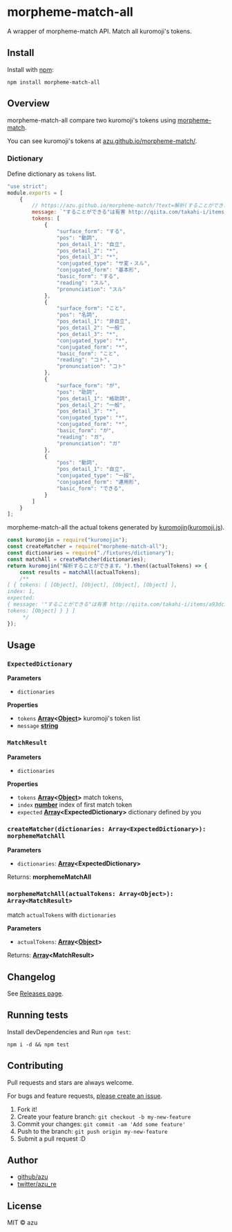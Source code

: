 # morpheme-match-all

A wrapper of morpheme-match API. Match all kuromoji's tokens.

## Install

Install with [npm](https://www.npmjs.com/):

    npm install morpheme-match-all

## Overview

morpheme-match-all compare two kuromoji's tokens using [morpheme-match](https://github.com/azu/morpheme-match "morpheme-match").

You can see kuromoji's tokens at [azu.github.io/morpheme-match/](https://azu.github.io/morpheme-match/ "morpheme-match").

### Dictionary

Define dictionary as `tokens` list.

```js
"use strict";
module.exports = [
    {
        // https://azu.github.io/morpheme-match/?text=解析(することができます)。
        message: `"することができる"は有害 http://qiita.com/takahi-i/items/a93dc2ff42af6b93f6e0`,
        tokens: [
            {
                "surface_form": "する",
                "pos": "動詞",
                "pos_detail_1": "自立",
                "pos_detail_2": "*",
                "pos_detail_3": "*",
                "conjugated_type": "サ変・スル",
                "conjugated_form": "基本形",
                "basic_form": "する",
                "reading": "スル",
                "pronunciation": "スル"
            },
            {
                "surface_form": "こと",
                "pos": "名詞",
                "pos_detail_1": "非自立",
                "pos_detail_2": "一般",
                "pos_detail_3": "*",
                "conjugated_type": "*",
                "conjugated_form": "*",
                "basic_form": "こと",
                "reading": "コト",
                "pronunciation": "コト"
            },
            {
                "surface_form": "が",
                "pos": "助詞",
                "pos_detail_1": "格助詞",
                "pos_detail_2": "一般",
                "pos_detail_3": "*",
                "conjugated_type": "*",
                "conjugated_form": "*",
                "basic_form": "が",
                "reading": "ガ",
                "pronunciation": "ガ"
            },
            {
                "pos": "動詞",
                "pos_detail_1": "自立",
                "conjugated_type": "一段",
                "conjugated_form": "連用形",
                "basic_form": "できる",
            }
        ]
    }
];
```

morpheme-match-all the actual tokens generated by [kuromojin](https://github.com/azu/kuromojin "kuromojin")([kuromoji.js](https://github.com/takuyaa/kuromoji.js "kuromoji.js")).

```js
const kuromojin = require("kuromojin");
const createMatcher = require("morpheme-match-all");
const dictionaries = require("./fixtures/dictionary");
const matchAll = createMatcher(dictionaries);
return kuromojin("解析することができます。").then((actualTokens) => {
    const results = matchAll(actualTokens);
    /**
[ { tokens: [ [Object], [Object], [Object], [Object] ],
index: 1,
expected: 
{ message: '"することができる"は有害 http://qiita.com/takahi-i/items/a93dc2ff42af6b93f6e0',
tokens: [Object] } } ]
     */
});
```

## Usage

### `ExpectedDictionary`

**Parameters**

- `dictionaries`

**Properties**

- `tokens` **[Array](https://developer.mozilla.org/en-US/docs/Web/JavaScript/Reference/Global_Objects/Array)&lt;[Object](https://developer.mozilla.org/en-US/docs/Web/JavaScript/Reference/Global_Objects/Object)>** kuromoji's token list
- `message` **[string](https://developer.mozilla.org/en-US/docs/Web/JavaScript/Reference/Global_Objects/String)** 

### `MatchResult`

**Parameters**

- `dictionaries`

**Properties**

- `tokens` **[Array](https://developer.mozilla.org/en-US/docs/Web/JavaScript/Reference/Global_Objects/Array)&lt;[Object](https://developer.mozilla.org/en-US/docs/Web/JavaScript/Reference/Global_Objects/Object)>** match tokens,
- `index` **[number](https://developer.mozilla.org/en-US/docs/Web/JavaScript/Reference/Global_Objects/Number)** index of first match token
- `expected` **[Array](https://developer.mozilla.org/en-US/docs/Web/JavaScript/Reference/Global_Objects/Array)&lt;ExpectedDictionary>** dictionary defined by you

### `createMatcher(dictionaries: Array<ExpectedDictionary>): morphemeMatchAll`

**Parameters**

- `dictionaries`: **[Array](https://developer.mozilla.org/en-US/docs/Web/JavaScript/Reference/Global_Objects/Array)&lt;ExpectedDictionary>**

Returns: **morphemeMatchAll**

### `morphemeMatchAll(actualTokens: Array<Object>): Array<MatchResult>`

match `actualTokens` with `dictionaries`

**Parameters**

- `actualTokens`: **[Array](https://developer.mozilla.org/en-US/docs/Web/JavaScript/Reference/Global_Objects/Array)&lt;[Object](https://developer.mozilla.org/en-US/docs/Web/JavaScript/Reference/Global_Objects/Object)>**

Returns: **[Array](https://developer.mozilla.org/en-US/docs/Web/JavaScript/Reference/Global_Objects/Array)&lt;MatchResult>**

## Changelog

See [Releases page](https://github.com/azu/morpheme-match-all/releases).

## Running tests

Install devDependencies and Run `npm test`:

    npm i -d && npm test

## Contributing

Pull requests and stars are always welcome.

For bugs and feature requests, [please create an issue](https://github.com/azu/morpheme-match-all/issues).

1. Fork it!
2. Create your feature branch: `git checkout -b my-new-feature`
3. Commit your changes: `git commit -am 'Add some feature'`
4. Push to the branch: `git push origin my-new-feature`
5. Submit a pull request :D

## Author

- [github/azu](https://github.com/azu)
- [twitter/azu_re](https://twitter.com/azu_re)

## License

MIT © azu
```
